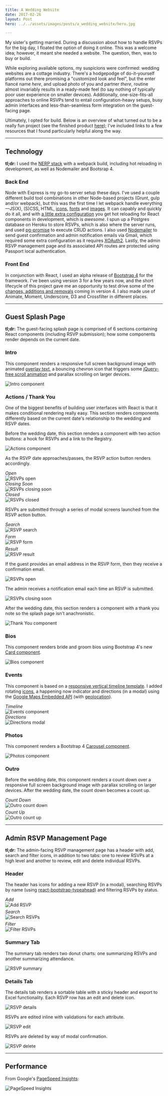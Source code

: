 ```yaml
---
title: A Wedding Website
date: 2017-02-26
layout: Post
hero: ../../assets/images/posts/a_wedding_website/hero.jpg

---
```


My sister's getting married. During a discussion about how to handle RSVPs for the big day, I floated the option of doing it online. This was a welcome idea; however, it meant she needed a website. The question, then, was to buy or build.

While exploring available options, my suspicions were confirmed: wedding websites are a cottage industry. There's a hodgepodge of do-it-yourself platforms out there promising a "customized look and feel", but the enter fiancé name *here*, and upload photo of you and partner *there*, routine almost invariably results in a ready-made feel (to say nothing of typically poor user experience on smaller devices). Additionally, one-size-fits-all approaches to online RSVPs tend to entail configuration-heavy setups, busy admin interfaces and less-than-seamless form integration on the guest-facing page.

Ultimately, I opted for build. Below is an overview of what turned out to be a really fun project (see the finished product <a target="_blank" href="https://www.brynneanddon.com">here</a>); I've included links to a few resources that I found particularly helpful along the way.

---

## Technology

**tl;dr:** I used the <a target="_blank" href="https://medium.com/@jkchuynh829/the-nerp-stack-29402b6a4355">NERP stack</a> with a webpack build, including hot reloading in development, as well as Nodemailer and Bootsrap 4.

### Back End

Node with Express is my go-to server setup these days. I've used a couple different build tool combinations in other Node-based projects (Grunt, gulp and/or webpack), but this was the first time I let webpack handle everything—JS(X), (S)CSS, HTML, <a target="_blank" href="https://paradite.com/2016/10/25/font-awesome-angular-2-webpack/">icons</a>, <a target="_blank" href="https://shellmonger.com/2016/01/22/working-with-fonts-with-webpack/">fonts</a> and <a target="_blank" href="https://survivejs.com/webpack/loading-assets/loading-images/">images</a>. It can capably and quickly do it all, and with <a target="_blank" href="https://medium.com/@LopezTech/a-web-application-journey-part-3-webpack-dev-server-and-related-improvements-abd5060bd3fc">a little extra configuration</a> you get hot reloading for React components in development, which is *awesome*. I spun up a Postgres database on Heroku to store RSVPs, which is also where the server runs, and used [pg-promise](http://mherman.org/blog/2016/03/13/designing-a-restful-api-with-node-and-postgres/#.WLHfR1UrLIV) to execute CRUD actions. I also used <a target="_blank" href="http://javascript.tutorialhorizon.com/2015/07/02/send-email-node-js-express/">Nodemailer</a> to send guest confirmation and admin notification emails via Gmail, which required some extra configuration as it requires <a target="_blank" href="http://masashi-k.blogspot.com/2013/06/sending-mail-with-gmail-using-xoauth2.html">XOAuth2</a>. Lastly, the admin RSVP management page and its associated API routes are protected using Passport local authentication.

### Front End

In conjunction with React, I used an alpha release of <a target="_blank" href="https://www.artembutusov.com/webpack-customizable-bootstrap-4-x-scss/">Bootstrap 4</a> for the framework. I've been using version 3 for a few years now, and the short lifecycle of this project gave me an opportunity to test drive some of the [changes, additions and removals](https://v4-alpha.getbootstrap.com/migration/) coming in version 4. I also made use of Animate, Moment, Underscore, D3 and Crossfilter in different places.

---

## Guest Splash Page

**tl;dr:** The guest-facing splash page is comprised of 6 sections containing React components (including RSVP submission); how some components render depends on the current date.

### Intro

This component renders a responsive full screen background image with animated <a href="https://css-tricks.com/design-considerations-text-images/" target="_blank">overlay text</a>, a bouncing chevron icon that triggers some <a href="https://gist.github.com/joshcanhelp/a3a669df80898d4097a1e2c01dea52c1" target="_blank">jQuery-free scroll animation</a> and parallax scrolling on larger devices.

<div class="grid">
  <div class="col-2-12 hide-on-mobile"></div>
  <div class="col-8-12">
     <img class="img-rounded" src="../../assets/images/posts/a_wedding_website/index/sections/intro.jpg" alt="Intro component"/>
  </div>
  <div class="col-2-12 hide-on-mobile"></div>
</div>

### Actions / Thank You

One of the biggest benefits of building user interfaces with React is that it makes conditional rendering really easy. This section renders components differently based on the current date's relationship to the wedding and RSVP dates.

Before the wedding date, this section renders a component with two action buttons: a hook for RSVPs and a link to the Registry.

<div class="grid">
  <div class="col-2-12 hide-on-mobile"></div>
  <div class="col-8-12">
    <img class="img-rounded" src="../../assets/images/posts/a_wedding_website/index/sections/actions.jpg" alt="Actions component"/>
  </div>
   <div class="col-2-12 hide-on-mobile"></div>
</div>

As the RSVP date approaches/passes, the RSVP action button renders accordingly.

<div class="grid">
  <div class="col-4-12">
    <div class="text-center">
      <div style="display: inline-block; max-width: 100%;">
        <div class="text-left">
          <span class="small text-muted">
            <em>Open</em>
          </span>
        </div>
        <img class="img-rounded" src="../../assets/images/posts/a_wedding_website/index/rsvps/actions/rsvps_open.jpg" alt="RSVPs open"/>
      </div>
    </div>
  </div>
  <div class="col-4-12">
    <div class="text-center">
      <div style="display: inline-block; max-width: 100%;">
        <div class="text-left">
          <span class="small text-muted">
            <em>Closing Soon</em>
          </span>
        </div>
        <img class="img-rounded" src="../../assets/images/posts/a_wedding_website/index/rsvps/actions/rsvps_closing.jpg" alt="RSVPs closing soon"/>
      </div>
    </div>
  </div>
  <div class="col-4-12">
    <div class="text-center">
      <div style="display: inline-block; max-width: 100%;">
        <div class="text-left">
          <span class="small text-muted">
            <em>Closed</em>
          </span>
        </div>
        <img class="img-rounded" src="../../assets/images/posts/a_wedding_website/index/rsvps/actions/rsvps_closed.jpg" alt="RSVPs closed"/>
      </div>
    </div>
  </div>
</div>

RSVPs are submitted through a series of modal screens launched from the RSVP action button.

<div class="grid">
  <div class="col-2-12 hide-on-mobile"></div>
  <div class="col-8-12">
    <div class="text-center">
      <div style="display: inline-block; max-width: 100%;">
        <div class="text-left">
          <span class="small text-muted">
            <em>Search</em>
          </span>
        </div>
        <img class="img-rounded" src="../../assets/images/posts/a_wedding_website/index/rsvps/modal/search.jpg" alt="RSVP search"/>
      </div>
    </div>
  </div>
  <div class="col-2-12 hide-on-mobile"></div>
</div>

<div class="grid">
  <div class="col-2-12 hide-on-mobile"></div>
  <div class="col-8-12">
    <div class="text-center" style="margin-top: 5px;">
      <div style="display: inline-block; max-width: 100%;">
        <div class="text-left">
          <span class="small text-muted">
            <em>Form</em>
          </span>
        </div>
        <img class="img-rounded" src="../../assets/images/posts/a_wedding_website/index/rsvps/modal/form.jpg" alt="RSVP form"/>
      </div>
    </div>
  </div>
  <div class="col-2-12 hide-on-mobile"></div>
</div>

<div class="grid">
  <div class="col-2-12 hide-on-mobile"></div>
  <div class="col-8-12">
    <div class="text-center" style="margin-top: 5px;">
      <div style="display: inline-block; max-width: 100%;">
        <div class="text-left">
          <span class="small text-muted">
            <em>Result</em>
          </span>
        </div>
        <img class="img-rounded" src="../../assets/images/posts/a_wedding_website/index/rsvps/modal/result.jpg" alt="RSVP result"/>
      </div>
    </div>
  </div>
  <div class="col-2-12 hide-on-mobile"></div>
</div>

If the guest provides an email address in the RSVP form, then they receive a confirmation email.

<div class="grid">
  <div class="col-2-12 hide-on-mobile"></div>
  <div class="col-8-12">
    <img class="img-rounded" src="../../assets/images/posts/a_wedding_website/index/rsvps/emails/guest_confirmation.jpg" alt="RSVPs open"/>
  </div>
  <div class="col-2-12 hide-on-mobile"></div>
</div>

The admin receives a notification email each time an RSVP is submitted.

<div class="grid">
  <div class="col-2-12 hide-on-mobile"></div>
  <div class="col-8-12">
    <img class="img-rounded" src="../../assets/images/posts/a_wedding_website/index/rsvps/emails/admin_notification.jpg" alt="RSVPs closing soon"/>
  </div>
  <div class="col-2-12 hide-on-mobile"></div>
</div>

After the wedding date, this section renders a component with a thank you note so the splash page isn't anachronistic.

<div class="grid">
  <div class="col-2-12 hide-on-mobile"></div>
  <div class="col-8-12">
    <img class="img-rounded" src="../../assets/images/posts/a_wedding_website/index/sections/thank_you.jpg" alt="Thank You component"/>
  </div>
  <div class="col-2-12 hide-on-mobile"></div>
</div>

### Bios

This component renders bride and groom bios using Bootstrap 4's new <a href="https://v4-alpha.getbootstrap.com/components/card/" target="_blank">Card component</a>.

<div class="grid">
  <div class="col-2-12 hide-on-mobile"></div>
  <div class="col-8-12">
     <img class="img-rounded" src="../../assets/images/posts/a_wedding_website/index/sections/bios.jpg" alt="Bios component"/>
  </div>
  <div class="col-2-12 hide-on-mobile"></div>
</div>

### Events

This component is based on a <a href="https://codyhouse.co/gem/vertical-timeline/" target="_blank">responsive vertical timeline template</a>. I added rotating <a href="http://www.flaticon.com/packs/wedding-and-love" target="_blank">icons</a>, a happening now indicator and directions (in a modal) using the <a href="https://developers.google.com/maps/documentation/embed/guide" target="_blank">Google Maps Embedded API</a> (with <a href="https://developers.google.com/maps/documentation/javascript/geolocation" target="_blank">geolocation</a>).

<div class="grid">
  <div class="col-6-12">
    <div class="text-center">
      <div style="display: inline-block; max-width: 100%;">
        <div class="text-left">
          <span class="small text-muted">
            <em>Timeline</em>
          </span>
        </div>
        <img class="img-rounded" src="../../assets/images/posts/a_wedding_website/index/sections/events.jpg" alt="Events component"/>
      </div>
    </div>
  </div>
  <div class="col-6-12">
    <div class="text-center">
      <div style="display: inline-block; max-width: 100%;">
        <div class="text-left">
          <span class="small text-muted">
            <em>Directions</em>
          </span>
        </div>
        <img class="img-rounded" src="../../assets/images/posts/a_wedding_website/index/directions.jpg" alt="Directions modal"/>
      </div>
    </div>
  </div>
</div>

### Photos

This component renders a Bootstrap 4 <a href="https://v4-alpha.getbootstrap.com/components/carousel/" target="_blank">Carousel component</a>.

<div class="grid">
  <div class="col-2-12 hide-on-mobile"></div>
  <div class="col-8-12">
     <img class="img-rounded" src="../../assets/images/posts/a_wedding_website/index/sections/photos.jpg" alt="Photos component"/>
  </div>
  <div class="col-2-12 hide-on-mobile"></div>
</div>

### Outro

Before the wedding date, this component renders a count down over a responsive full screen background image with parallax scrolling on larger devices. After the wedding date, the count down becomes a count up.

<div class="grid">
  <div class="col-6-12">
    <div class="text-center" style="margin-top: 5px;">
      <div style="display: inline-block; max-width: 100%;">
        <div class="text-left">
          <span class="small text-muted">
            <em>Count Down</em>
          </span>
        </div>
        <img class="img-rounded" src="../../assets/images/posts/a_wedding_website/index/sections/outro_count_down.jpg" alt="Outro count down"/>
      </div>
    </div>
  </div>
  <div class="col-6-12">
    <div class="text-center" style="margin-top: 5px;">
      <div style="display: inline-block; max-width: 100%;">
        <div class="text-left">
          <span class="small text-muted">
            <em>Count Up</em>
          </span>
        </div>
        <img class="img-rounded" src="../../assets/images/posts/a_wedding_website/index/sections/outro_count_up.jpg" alt="Outro count up"/>
      </div>
    </div>
  </div>
</div>

---

## Admin RSVP Management Page

**tl;dr:** The admin-facing RSVP management page has a header with add, search and filter icons, in addition to two tabs: one to review RSVPs at a high level and another to review, edit and delete individual RSVPs.

### Header

The header has icons for adding a new RSVP (in a modal), searching RSVPs by name (using <a href="https://github.com/ericgio/react-bootstrap-typeahead" target="_blank">react-bootstrap-typeahead</a>) and filtering RSVPs by status.

<div class="grid">
  <div class="col-4-12">
    <div class="text-center" style="margin-top: 5px;">
      <div style="display: inline-block; max-width: 100%;">
        <div class="text-left">
          <span class="small text-muted">
            <em>Add</em>
          </span>
        </div>
        <img class="img-rounded" src="../../assets/images/posts/a_wedding_website/rsvps/actions/add.jpg" alt="Add RSVP"/>
      </div>
    </div>
  </div>
  <div class="col-4-12">
    <div class="text-center" style="margin-top: 5px;">
      <div style="display: inline-block; max-width: 100%;">
        <div class="text-left">
          <span class="small text-muted">
            <em>Search</em>
          </span>
        </div>
        <img class="img-rounded" src="../../assets/images/posts/a_wedding_website/rsvps/actions/search.jpg" alt="Search RSVPs"/>
      </div>
    </div>
  </div>
  <div class="col-4-12">
    <div class="text-center" style="margin-top: 5px;">
      <div style="display: inline-block; max-width: 100%;">
        <div class="text-left">
          <span class="small text-muted">
            <em>Filter</em>
          </span>
        </div>
        <img class="img-rounded" src="../../assets/images/posts/a_wedding_website/rsvps/actions/filter.jpg" alt="Filter RSVPs"/>
      </div>
    </div>
  </div>
</div>

### Summary Tab

The summary tab renders two donut charts: one summarizing RSVPs and another summarizing attendance.

<div class="grid">
  <div class="col-2-12 hide-on-mobile"></div>
  <div class="col-8-12">
     <img class="img-rounded" src="../../assets/images/posts/a_wedding_website/rsvps/tabs/summary.jpg" alt="RSVP summary"/>
  </div>
  <div class="col-2-12 hide-on-mobile"></div>
</div>

### Details Tab

The details tab renders a sortable table with a sticky header and export to Excel functionality. Each RSVP row has an edit and delete icon.

<div class="grid">
  <div class="col-2-12 hide-on-mobile"></div>
  <div class="col-8-12">
     <img class="img-rounded" src="../../assets/images/posts/a_wedding_website/rsvps/tabs/details.jpg" alt="RSVP details"/>
  </div>
  <div class="col-2-12 hide-on-mobile"></div>
</div>

RSVPs are edited inline with validations for each attribute.

<div class="grid">
  <div class="col-2-12 hide-on-mobile"></div>
  <div class="col-8-12">
     <img class="img-rounded" src="../../assets/images/posts/a_wedding_website/rsvps/actions/edit.jpg" alt="RSVP edit"/>
  </div>
  <div class="col-2-12 hide-on-mobile"></div>
</div>

RSVPs are deleted by way of modal confirmation.

<div class="grid">
  <div class="col-2-12 hide-on-mobile"></div>
  <div class="col-8-12">
     <img class="img-rounded" src="../../assets/images/posts/a_wedding_website/rsvps/actions/delete.jpg" alt="RSVP delete"/>
  </div>
  <div class="col-2-12 hide-on-mobile"></div>
</div>

---

## Performance

From Google's <a href="https://testmysite.thinkwithgoogle.com/" target="_blank">PageSpeed Insights</a>:

<div class="grid">
  <div class="col-2-12 hide-on-mobile"></div>
  <div class="col-8-12">
     <img class="img-rounded" src="../../assets/images/posts/a_wedding_website/page_speed.jpg" alt="PageSpeed Insights"/>
  </div>
  <div class="col-2-12 hide-on-mobile"></div>
</div>
